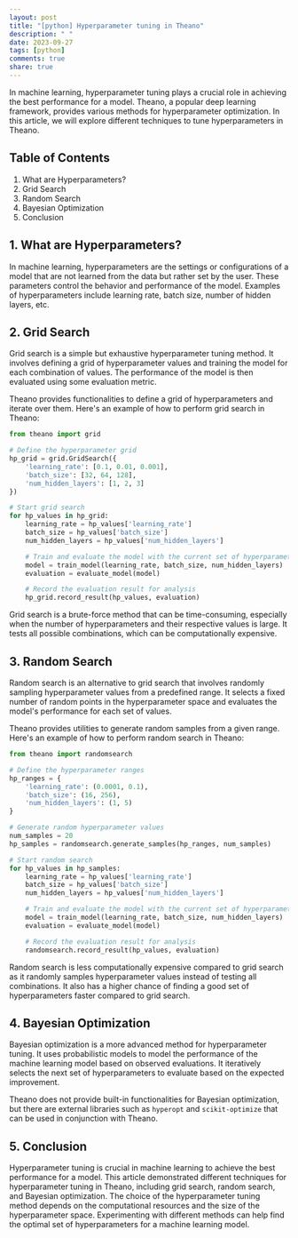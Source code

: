 ```yaml
---
layout: post
title: "[python] Hyperparameter tuning in Theano"
description: " "
date: 2023-09-27
tags: [python]
comments: true
share: true
---
```


In machine learning, hyperparameter tuning plays a crucial role in achieving the best performance for a model. Theano, a popular deep learning framework, provides various methods for hyperparameter optimization. In this article, we will explore different techniques to tune hyperparameters in Theano.

## Table of Contents
1. What are Hyperparameters?
2. Grid Search
3. Random Search
4. Bayesian Optimization
5. Conclusion

## 1. What are Hyperparameters?

In machine learning, hyperparameters are the settings or configurations of a model that are not learned from the data but rather set by the user. These parameters control the behavior and performance of the model. Examples of hyperparameters include learning rate, batch size, number of hidden layers, etc.

## 2. Grid Search

Grid search is a simple but exhaustive hyperparameter tuning method. It involves defining a grid of hyperparameter values and training the model for each combination of values. The performance of the model is then evaluated using some evaluation metric.

Theano provides functionalities to define a grid of hyperparameters and iterate over them. Here's an example of how to perform grid search in Theano:

```python
from theano import grid

# Define the hyperparameter grid
hp_grid = grid.GridSearch({
    'learning_rate': [0.1, 0.01, 0.001],
    'batch_size': [32, 64, 128],
    'num_hidden_layers': [1, 2, 3]
})

# Start grid search
for hp_values in hp_grid:
    learning_rate = hp_values['learning_rate']
    batch_size = hp_values['batch_size']
    num_hidden_layers = hp_values['num_hidden_layers']

    # Train and evaluate the model with the current set of hyperparameters
    model = train_model(learning_rate, batch_size, num_hidden_layers)
    evaluation = evaluate_model(model)

    # Record the evaluation result for analysis
    hp_grid.record_result(hp_values, evaluation)
```

Grid search is a brute-force method that can be time-consuming, especially when the number of hyperparameters and their respective values is large. It tests all possible combinations, which can be computationally expensive.

## 3. Random Search

Random search is an alternative to grid search that involves randomly sampling hyperparameter values from a predefined range. It selects a fixed number of random points in the hyperparameter space and evaluates the model's performance for each set of values.

Theano provides utilities to generate random samples from a given range. Here's an example of how to perform random search in Theano:

```python
from theano import randomsearch

# Define the hyperparameter ranges
hp_ranges = {
    'learning_rate': (0.0001, 0.1),
    'batch_size': (16, 256),
    'num_hidden_layers': (1, 5)
}

# Generate random hyperparameter values
num_samples = 20
hp_samples = randomsearch.generate_samples(hp_ranges, num_samples)

# Start random search
for hp_values in hp_samples:
    learning_rate = hp_values['learning_rate']
    batch_size = hp_values['batch_size']
    num_hidden_layers = hp_values['num_hidden_layers']

    # Train and evaluate the model with the current set of hyperparameters
    model = train_model(learning_rate, batch_size, num_hidden_layers)
    evaluation = evaluate_model(model)

    # Record the evaluation result for analysis
    randomsearch.record_result(hp_values, evaluation)
```

Random search is less computationally expensive compared to grid search as it randomly samples hyperparameter values instead of testing all combinations. It also has a higher chance of finding a good set of hyperparameters faster compared to grid search.

## 4. Bayesian Optimization

Bayesian optimization is a more advanced method for hyperparameter tuning. It uses probabilistic models to model the performance of the machine learning model based on observed evaluations. It iteratively selects the next set of hyperparameters to evaluate based on the expected improvement.

Theano does not provide built-in functionalities for Bayesian optimization, but there are external libraries such as `hyperopt` and `scikit-optimize` that can be used in conjunction with Theano.

## 5. Conclusion

Hyperparameter tuning is crucial in machine learning to achieve the best performance for a model. This article demonstrated different techniques for hyperparameter tuning in Theano, including grid search, random search, and Bayesian optimization. The choice of the hyperparameter tuning method depends on the computational resources and the size of the hyperparameter space. Experimenting with different methods can help find the optimal set of hyperparameters for a machine learning model.